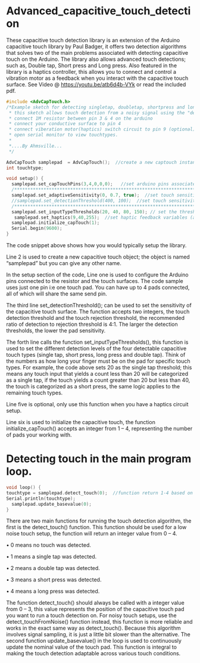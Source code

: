 # Advanced_capacitive_touch_detection

These capacitive touch detection library is an extension of the Arduino capacitive touch library by Paul Badger, it offers two detection algorithms that solves two of the main problems associated with detecting capacitive touch on the Arduino. The library also allows advanced touch detections; such as, Double tap, Short press and Long press. Also featured in the library is a haptics controller, this allows you to connect and control a vibration motor as a feedback when you interact with the capacitive touch surface.
See Video @ https://youtu.be/atb6d4b-VYk or read the included pdf.

```C
#include <AdvCapTouch.h>
/*Example sketch for detecting singletap, doubletap, shortpress and longpress from a capacitive thouch pad
 * this sketch allows touch detection from a noisy signal using the "detect_touchFromNoise()" function
 * connect 1M resistor between pin 3 & 4 on the arduino
 * connect your conductive surface to pin 4
 * connect viberation motor(haptics) switch circuit to pin 9 (optional)
 * open serial monitor to view touchtypes.
 * 
 *....By Ahmsville...
 */

AdvCapTouch samplepad  = AdvCapTouch();  //create a new captouch instance
int touchtype;

void setup() {
  samplepad.set_capTouchPins(3,4,0,0,0);   //set arduino pins associated with the pads (sendpin, receivepin1, receivepin2, receivepin3, receivepin4) this example uses just one pad.
  /************************************************************************************************************************************************************/
  samplepad.set_adaptiveSensitivity(0, 0.7, true);  //set touch sensitivity to adaptive (very helpful for noisy signals)----"set_detectionThreshold()" can also be used instead. (pad, sensitivity(0.1 - 1), turn-on/off(true or false))
  //samplepad.set_detectionThreshold(400, 100);  //set touch sensitivity in the form of detection, rejection thresholds values (manually set touch thresholds if you dont want to use adaptive sensitivity)
  /************************************************************************************************************************************************************/
  samplepad.set_inputTypeThresholds(20, 40, 80, 150); // set the thresholds for the four input types  (singletap, shortpress, longpress, doubletapspeed)
   samplepad.set_haptics(9,40,255);  //set haptic feedback variables (arduino pwm pin, duration of haptics(ms), pwn strength from 0-255)------(optional)
  samplepad.initialize_capTouch(1);
  Serial.begin(9600);
}
```

The code snippet above shows how you would typically setup the library.

Line 2 is used to create a new capacitive touch object; the object is named “samplepad” but you can give any other name.

In the setup section of the code, Line one is used to configure the Arduino pins connected to the resistor and the touch surfaces. The code sample uses just one pin i:e one touch pad. You can have up to 4 pads connected, all of which will share the same send pin.

The third line set_detectionThreshold(); can be used to set the sensitivity of the capacitive touch surface. The function accepts two integers, the touch detection threshold and the touch rejection threshold, the recommended ratio of detection to rejection threshold is 4:1. The larger the detection thresholds, the lower the pad sensitivity.

The forth line calls the function set_inputTypeThresholds(), this function is used to set the different detection levels of the four detectable capacitive touch types (single tap, short press, long press and double tap). Think of the numbers as how long your finger must be on the pad for specific touch types. For example, the code above sets 20 as the single tap threshold; this means any touch input that yields a count less than 20 will be categorized as a single tap, if the touch yields a count greater than 20 but less than 40, the touch is categorized as a short press, the same logic applies to the remaining touch types.

Line five is optional, only use this function when you have a haptics circuit setup.

Line six is used to initialize the capacitive touch, the function initialize_capTouch() accepts an integer from 1 – 4, representing the number of pads your working with.

# Detecting touch in the main program loop.

```C
void loop() {
touchtype = samplepad.detect_touch(0);  //function return 1-4 based on the input detected, 1 = singletap, 2 = doubletap, 3 = shortpress, 4 = longpress
Serial.println(touchtype);
  samplepad.update_basevalue(0);
}
```

There are two main functions for running the touch detection algorithm, the first is the detect_touch() function. This function should be used for a low noise touch setup, the function will return an integer value from 0 – 4.

 •	0 means no touch was detected.
 
 •	1 means a single tap was detected.
 
 •	2 means a double tap was detected.
 
 •	3 means a short press was detected.
 
 •	4 means a long press was detected.
 
The function detect_touch() should always be called with a integer value from 0 – 3, this value represents the position of the capacitive touch pad you want to run a touch detection on.
For noisy touch setups, use the detect_touchFromNoise() function instead, this function is more reliable and works in the exact same way as detect_touch(). Because this algorithm involves signal sampling, it is just a little bit slower than the alternative.
The second function update_basevalue() in the loop is used to continuously update the nominal value of the touch pad. This function is integral to making the touch detection adaptable across various touch conditions.

